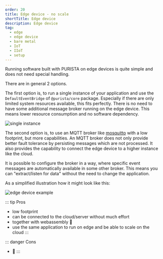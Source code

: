 ```yaml
---
order: 20
title: Edge device - no scale
shortTitle: Edge device
description: Edge device
tag:
  - edge
  - edge device
  - bare metal
  - IoT
  - IIoT
  - setup
---
```


Running software built with PURISTA on edge devices is quite simple and does not need special handling.

There are in general 2 options.

The first option is, to run a single instance of your application and use the `DefaultEventBridge` of `@purista/core` package.
Especially if there are only limited system resources available, this fits perfectly. There is no need to have some additional message broker running on the edge device.
This means lower resource consumption and no software dependency.

![single instance](/graphic/single_instance.svg)

The second option is, to use an MQTT broker like [mosquitto](https://mosquitto.org) with a low footprint, but more capabilities.
An MQTT broker does not only provide better fault tolerance by persisting messages which are not processed. It also provides the capability to connect the edge device to a higher instance like the cloud.

It is possible to configure the broker in a way, where specific event messages are automatically available in some other broker. This means you can "extract/listen for data" without the need to change the application.

As a simplified illustration how it might look like this:

![edge device example](/graphic/edge.svg)

::: tip Pros

- low footprint
- can be connected to the cloud/server without much effort
- together with webassembly 🚀
- use the same application to run on edge and be able to scale on the cloud
:::

::: danger Cons

- 🤷
:::

